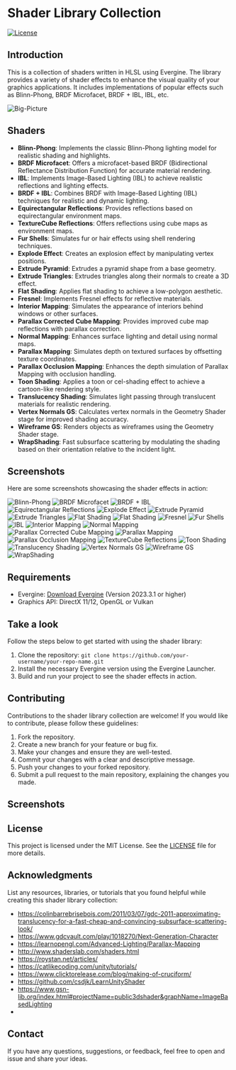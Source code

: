 # Shader Library Collection

[![License](https://img.shields.io/badge/license-MIT-blue.svg)](https://github.com/your-username/your-repo-name/blob/main/LICENSE)

## Introduction

This is a collection of shaders written in HLSL using Evergine. The library provides a variety of shader effects to enhance the visual quality of your graphics applications. It includes implementations of popular effects such as Blinn-Phong, BRDF Microfacet, BRDF + IBL, IBL, etc.

![Big-Picture](https://github.com/jcant0n/ShaderLibrary/raw/main/Screenshots/BigPicture.png)

## Shaders

- **Blinn-Phong**: Implements the classic Blinn-Phong lighting model for realistic shading and highlights.
- **BRDF Microfacet**: Offers a microfacet-based BRDF (Bidirectional Reflectance Distribution Function) for accurate material rendering.
- **IBL**: Implements Image-Based Lighting (IBL) to achieve realistic reflections and lighting effects.
- **BRDF + IBL**: Combines BRDF with Image-Based Lighting (IBL) techniques for realistic and dynamic lighting.
- **Equirectangular Reflections**: Provides reflections based on equirectangular environment maps.
- **TextureCube Reflections**: Offers reflections using cube maps as environment maps.
- **Fur Shells**: Simulates fur or hair effects using shell rendering techniques.
- **Explode Effect**: Creates an explosion effect by manipulating vertex positions.
- **Extrude Pyramid**: Extrudes a pyramid shape from a base geometry.
- **Extrude Triangles**: Extrudes triangles along their normals to create a 3D effect.
- **Flat Shading**: Applies flat shading to achieve a low-polygon aesthetic.
- **Fresnel**: Implements Fresnel effects for reflective materials.
- **Interior Mapping**: Simulates the appearance of interiors behind windows or other surfaces.
- **Parallax Corrected Cube Mapping**: Provides improved cube map reflections with parallax correction.
- **Normal Mapping**: Enhances surface lighting and detail using normal maps.
- **Parallax Mapping**: Simulates depth on textured surfaces by offsetting texture coordinates.
- **Parallax Occlusion Mapping**: Enhances the depth simulation of Parallax Mapping with occlusion handling.
- **Toon Shading**: Applies a toon or cel-shading effect to achieve a cartoon-like rendering style.
- **Translucency Shading**: Simulates light passing through translucent materials for realistic rendering.
- **Vertex Normals GS**: Calculates vertex normals in the Geometry Shader stage for improved shading accuracy.
- **Wireframe GS**: Renders objects as wireframes using the Geometry Shader stage.
- **WrapShading**: Fast subsurface scattering by modulating the shading based on their orientation relative to the incident light.

## Screenshots

Here are some screenshots showcasing the shader effects in action:

![Blinn-Phong](https://github.com/jcant0n/ShaderLibrary/raw/main/Screenshots/BlinnPhong.png)
![BRDF Microfacet](https://github.com/jcant0n/ShaderLibrary/raw/main/Screenshots/BRDF.png)
![BRDF + IBL](https://github.com/jcant0n/ShaderLibrary/raw/main/Screenshots/BRDF_IBL.png)
![Equirectangular Reflections](https://github.com/jcant0n/ShaderLibrary/raw/main/Screenshots/EquirectangularReflections.png)
![Explode Effect](https://github.com/jcant0n/ShaderLibrary/raw/main/Screenshots/ExplodeEffectGS.png)
![Extrude Pyramid](https://github.com/jcant0n/ShaderLibrary/raw/main/Screenshots/ExtrudePyramidGS.png)
![Extrude Triangles](https://github.com/jcant0n/ShaderLibrary/raw/main/Screenshots/ExtrudeTriangleGS.png)
![Flat Shading](https://github.com/jcant0n/ShaderLibrary/raw/main/Screenshots/FlatShadingDD.png)
![Flat Shading](https://github.com/jcant0n/ShaderLibrary/raw/main/Screenshots/FlatShadingGS.png)
![Fresnel](https://github.com/jcant0n/ShaderLibrary/raw/main/Screenshots/Fresnel.png)
![Fur Shells](https://github.com/jcant0n/ShaderLibrary/raw/main/Screenshots/FurGS.png)
![IBL](https://github.com/jcant0n/ShaderLibrary/raw/main/Screenshots/IBL.png)
![Interior Mapping](https://github.com/jcant0n/ShaderLibrary/raw/main/Screenshots/InteriorMapping.png)
![Normal Mapping](https://github.com/jcant0n/ShaderLibrary/raw/main/Screenshots/NormalMapping.png)
![Parallax Corrected Cube Mapping](https://github.com/jcant0n/ShaderLibrary/raw/main/Screenshots/ParallaxCorrectedCubeMap.png)
![Parallax Mapping](https://github.com/jcant0n/ShaderLibrary/raw/main/Screenshots/ParallaxMapping.png)
![Parallax Occlusion Mapping](https://github.com/jcant0n/ShaderLibrary/raw/main/Screenshots/ParallaxOcclusionMapping.png)
![TextureCube Reflections](https://github.com/jcant0n/ShaderLibrary/raw/main/Screenshots/TextureCube%20Reflections.png)
![Toon Shading](https://github.com/jcant0n/ShaderLibrary/raw/main/Screenshots/ToonShading.png)
![Translucency Shading](https://github.com/jcant0n/ShaderLibrary/raw/main/Screenshots/Traslucency.png)
![Vertex Normals GS](https://github.com/jcant0n/ShaderLibrary/raw/main/Screenshots/VertexNormals.png)
![Wireframe GS](https://github.com/jcant0n/ShaderLibrary/raw/main/Screenshots/WireFrameGS.png)
![WrapShading](https://github.com/jcant0n/ShaderLibrary/blob/main/Screenshots/WrapShading.png)

## Requirements

- Evergine: [Download Evergine](https://www.evergine.com) (Version 2023.3.1 or higher)
- Graphics API: DirectX 11/12, OpenGL or Vulkan

## Take a look

Follow the steps below to get started with using the shader library:

1. Clone the repository: `git clone https://github.com/your-username/your-repo-name.git`
2. Install the necessary Evergine version using the Evergine Launcher.
3. Build and run your project to see the shader effects in action.

## Contributing

Contributions to the shader library collection are welcome! If you would like to contribute, please follow these guidelines:

1. Fork the repository.
2. Create a new branch for your feature or bug fix.
3. Make your changes and ensure they are well-tested.
4. Commit your changes with a clear and descriptive message.
5. Push your changes to your forked repository.
6. Submit a pull request to the main repository, explaining the changes you made.

## Screenshots


## License

This project is licensed under the MIT License. See the [LICENSE](LICENSE) file for more details.

## Acknowledgments

  List any resources, libraries, or tutorials that you found helpful while creating this shader library collection:
  
  - https://colinbarrebrisebois.com/2011/03/07/gdc-2011-approximating-translucency-for-a-fast-cheap-and-convincing-subsurface-scattering-look/
  - https://www.gdcvault.com/play/1018270/Next-Generation-Character
  - https://learnopengl.com/Advanced-Lighting/Parallax-Mapping
  - http://www.shaderslab.com/shaders.html
  - https://roystan.net/articles/
  - https://catlikecoding.com/unity/tutorials/
  - https://www.clicktorelease.com/blog/making-of-cruciform/
  - https://github.com/csdjk/LearnUnityShader
  - https://www.gsn-lib.org/index.html#projectName=public3dshader&graphName=ImageBasedLighting
  - 

## Contact

If you have any questions, suggestions, or feedback, feel free to open and issue and share your ideas.

